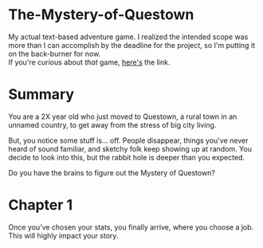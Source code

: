 # The-Mystery-of-Questown
My actual text-based adventure game. I realized the intended scope was more than I can accomplish by the deadline for the project, so I'm putting it on the back-burner for now.<br>
If you're curious about *that* game, [here's](https://github.com/DeroPlayz/The-Mystery-of-Questown) the link.

# Summary
You are a 2X year old who just moved to Questown, a rural town in an unnamed country, to get away from the stress of big city living.

But, you notice some stuff is… off. People disappear, things you've never heard of sound familiar, and sketchy folk keep showing up at random. You decide to look into this, but the rabbit hole is deeper than you expected.

Do you have the brains to figure out the Mystery of Questown?
# Chapter 1
Once you’ve chosen your stats, you finally arrive, where you choose a job. This will highly impact your story.